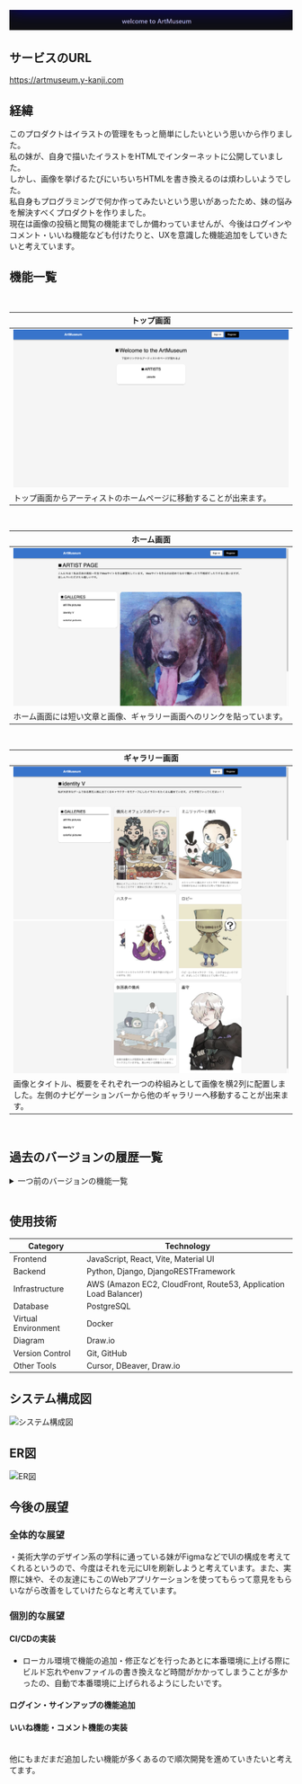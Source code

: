 ![ヘッダー画像](/docs/artmuseum_header.png)

## サービスのURL
https://artmuseum.y-kanji.com

## 経緯
このプロダクトはイラストの管理をもっと簡単にしたいという思いから作りました。<br />
私の妹が、自身で描いたイラストをHTMLでインターネットに公開していました。<br />
しかし、画像を挙げるたびにいちいちHTMLを書き換えるのは煩わしいようでした。<br />
私自身もプログラミングで何か作ってみたいという思いがあったため、妹の悩みを解決すべくプロダクトを作りました。<br />
現在は画像の投稿と閲覧の機能までしか備わっていませんが、今後はログインやコメント・いいね機能なども付けたりと、UXを意識した機能追加をしていきたいと考えています。<br />

<!-- ![アプリケーションのイメージ](/docs/artmuseum_gif.gif) -->

## 機能一覧
<br />

| トップ画面 |
| ---- |
| ![TopPage](/docs/release_version2/top_page.png) |
| トップ画面からアーティストのホームページに移動することが出来ます。 |
<br />

| ホーム画面 |
| ---- |
| ![HomePage](/docs/release_version2/home_page.png) |
| ホーム画面には短い文章と画像、ギャラリー画面へのリンクを貼っています。 |
<br />

| ギャラリー画面 |
| ---- |
| ![GalleryPageUpward](/docs/release_version2/gallery_page_upward.png)![GalleryPageDownward](/docs/release_version2/gallery_page_downward.png) |
| 画像とタイトル、概要をそれぞれ一つの枠組みとして画像を横2列に配置しました。左側のナビゲーションバーから他のギャラリーへ移動することが出来ます。 |
<br />

<!-- | トップ画面 |　ホーム画面 |
| ---- | ---- |
| ![TopPage](/docs/top_page.png) | ![HomePage](/docs/home_page.png) |
| トップ画面からアーティストのホームページに移動することが出来ます。 | ホーム画面には短い文章と画像、ギャラリー画面へのリンクを貼っています。 |

| ギャラリー画面 |
| ---- |
| ![GalleryPageUpward](/docs/gallery_page_upward.png) | 
|![GalleryPageDownward](/docs/gallery_page_downward.png) |
| 左側のナビゲーションバーには他のギャラリーへのリンクを実装しました。 | あああ。 | -->

## 過去のバージョンの履歴一覧
<details>
<summary>一つ前のバージョンの機能一覧</summary>

## 機能一覧
<br />

| トップ画面 |
| ---- |
| ![TopPage](/docs/release_version1/top_page.png) |
| トップ画面からアーティストのホームページに移動することが出来ます。 |
<br />

| ホーム画面 |
| ---- |
| ![HomePage](/docs/release_version1/home_page.png) |
| ホーム画面には短い文章と画像、ギャラリー画面へのリンクを貼っています。 |
<br />

| ギャラリー画面 |
| ---- |
| ![GalleryPageUpward](/docs/release_version1/gallery_page_upward.png)![GalleryPageDownward](/docs/release_version1/gallery_page_downward.png) |
| 画像とタイトル、概要をそれぞれ一つの枠組みとして画像を横2列に配置しました。左側のナビゲーションバーから他のギャラリーへ移動することが出来ます。 |

| システム構成図 |
| ----|
| ![システム構成図](/docs/release_version1/システム構成図.png) |
<br />

<!-- | トップ画面 |　ホーム画面 |
| ---- | ---- |
| ![TopPage](/docs/top_page.png) | ![HomePage](/docs/home_page.png) |
| トップ画面からアーティストのホームページに移動することが出来ます。 | ホーム画面には短い文章と画像、ギャラリー画面へのリンクを貼っています。 |

| ギャラリー画面 |
| ---- |
| ![GalleryPageUpward](/docs/gallery_page_upward.png) | 
|![GalleryPageDownward](/docs/gallery_page_downward.png) |
| 左側のナビゲーションバーには他のギャラリーへのリンクを実装しました。 | あああ。 | -->
</details>
<br />

## 使用技術

| Category            | Technology                                           |
| ------------------- | --------------------------------------------------   |
| Frontend            | JavaScript, React, Vite, Material UI                 |
| Backend             | Python, Django, DjangoRESTFramework                  |
| Infrastructure      | AWS (Amazon EC2, CloudFront, Route53, Application Load Balancer)                                                                    |
| Database            | PostgreSQL                                           |
| Virtual Environment | Docker                                               |
| Diagram             | Draw.io                                              |
| Version Control     | Git, GitHub                                          |
| Other Tools         | Cursor, DBeaver, Draw.io

## システム構成図
![システム構成図](/docs/release_version2/システム構成図.png)
<br />

## ER図
![ER図](/docs/ER図.png)

## 今後の展望
### 全体的な展望
・美術大学のデザイン系の学科に通っている妹がFigmaなどでUIの構成を考えてくれるというので、今度はそれを元にUIを刷新しようと考えています。また、実際に妹や、その友達にもこのWebアプリケーションを使ってもらって意見をもらいながら改善をしていけたらなと考えています。

### 個別的な展望
#### CI/CDの実装
- ローカル環境で機能の追加・修正などを行ったあとに本番環境に上げる際にビルド忘れやenvファイルの書き換えなど時間がかかってしまうことが多かったの、自動で本番環境に上げられるようにしたいです。

#### ログイン・サインアップの機能追加

#### いいね機能・コメント機能の実装

<br />
他にもまだまだ追加したい機能が多くあるので順次開発を進めていきたいと考えてます。
